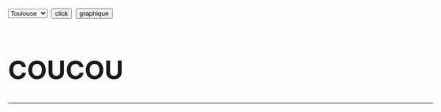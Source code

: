 <html>
<head>
<meta charset="utf-8"/>
<style>
	body{
		font-size:26px;
	}
</style>
<script>
function myFunction() {
    document.getElementById("demo").innerHTML = "Paragraph changed.";
}
</script>

</head>
<body>
<select id="ville">
	<option value="toulouse">Toulouse</option>
	<option value="bordeaux">Bordeaux</option>
	<option value="paris">Paris</option>
	<option value="marseille">Marseille</option>
</select>
<button id="meteo">click</button>
<button id="graphbtn" onclick="myFunction()" >graphique</button>
<br/>
<h1>COUCOU</h1>
<p id="demo"></p>
<hr/>
</body>
</html>
